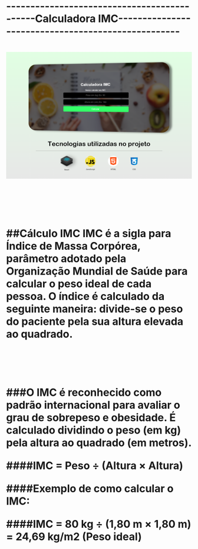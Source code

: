 <h1>--------------------------------------------Calculadora IMC---------------------------------------------------<h1>


<img src='readme.png'>


<br>     <br>



##Cálculo IMC
IMC é a sigla para Índice de Massa Corpórea, parâmetro adotado pela Organização Mundial de Saúde para calcular o peso ideal de cada pessoa. O índice é calculado da seguinte maneira: divide-se o peso do paciente pela sua altura elevada ao quadrado.

<br>     <br>

###O IMC é reconhecido como padrão internacional para avaliar o grau de sobrepeso e obesidade. É calculado dividindo o peso (em kg) pela altura ao quadrado (em metros).

####IMC = Peso ÷ (Altura × Altura)

####Exemplo de como calcular o IMC:

####IMC = 80 kg ÷ (1,80 m × 1,80 m) = 24,69 kg/m2 (Peso ideal)

